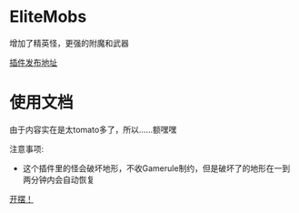# EliteMobs
增加了精英怪，更强的附魔和武器

[插件发布地址](https://www.spigotmc.org/resources/%E2%9A%94elitemobs%E2%9A%94.40090/)

# 使用文档

由于内容实在是太tomato多了，所以……额嘿嘿

注意事项:
- 这个插件里的怪会破坏地形，不收Gamerule制约，但是破坏了的地形在一到两分钟内会自动恢复

[开摆！](https://mineplugin.org/EliteMobs)